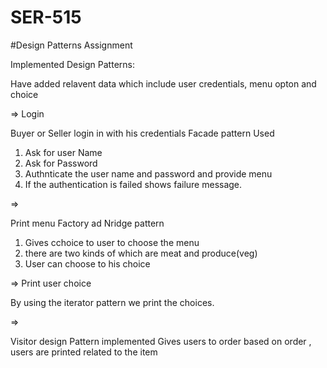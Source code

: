 # SER-515

#Design Patterns Assignment

Implemented Design Patterns:


Have added relavent data which include user credentials, menu opton and choice

=>
 Login 

  Buyer or Seller login in with his credentials
Facade pattern Used 
1. Ask for user Name
2. Ask for Password
3. Authnticate the user name and password and provide menu
4. If the authentication is failed shows failure message.

=>

 Print menu
Factory ad Nridge pattern
1. Gives cchoice to user to choose the menu 
2. there are two kinds of which are meat and produce(veg)
3. User can choose to his choice 

=>
Print user choice 

By using the iterator pattern we print the choices.


=>

Visitor design Pattern implemented
Gives users to order
based on order , users are printed related to the item




 